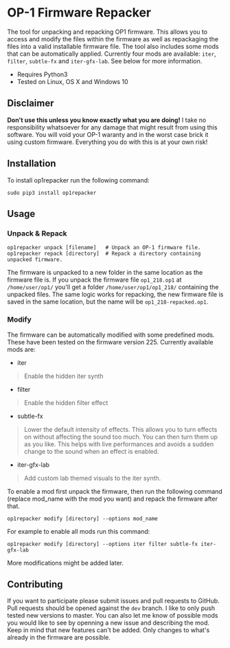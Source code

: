 # OP-1 Firmware Repacker

The tool for unpacking and repacking OP1 firmware. This allows you to access and
modify the files within the firmware as well as repackaging the files into a
valid installable firmware file. The tool also includes some mods that can
be automatically applied. Currently four mods are available: `iter`, `filter`,
`subtle-fx` and `iter-gfx-lab`. See below for more information.

 - Requires Python3
 - Tested on Linux, OS X and Windows 10


## Disclaimer

**Don't use this unless you know exactly what you are doing!**
I take no responsibility whatsoever for any damage that might result from using
this software. You will void your OP-1 waranty and in the worst case brick it
using custom firmware. Everything you do with this is at your own risk!


## Installation

To install op1repacker run the following command:

    sudo pip3 install op1repacker


## Usage

### Unpack & Repack

    op1repacker unpack [filename]   # Unpack an OP-1 firmware file.
    op1repacker repack [directory]  # Repack a directory containing unpacked firmware.

The firmware is unpacked to a new folder in the same location as the firmware
file is. If you unpack the firmware file `op1_218.op1` at `/home/user/op1/`
you'll get a folder `/home/user/op1/op1_218/` containing the unpacked files.
The same logic works for repacking, the new firmware file is saved in the same
location, but the name will be `op1_218-repacked.op1`.


### Modify

The firmware can be automatically modified with some predefined mods.
These have been tested on the firmware version 225.
Currently available mods are:

 - iter
 > Enable the hidden iter synth

 - filter
 > Enable the hidden filter effect

 - subtle-fx
 > Lower the default intensity of effects. This allows you to turn effects on
 > without affecting the sound too much. You can then turn them up as you like.
 > This helps with live performances and avoids a sudden change to the sound
 > when an effect is enabled.

 - iter-gfx-lab
 > Add custom lab themed visuals to the iter synth.


To enable a mod first unpack the firmware, then run the following command
(replace mod_name with the mod you want) and repack the firmware after that.

    op1repacker modify [directory] --options mod_name

For example to enable all mods run this command:

    op1repacker modify [directory] --options iter filter subtle-fx iter-gfx-lab

More modifications might be added later.


## Contributing

If you want to participate please submit issues and pull requests to GitHub.
Pull requests should be opened against the `dev` branch. I like to only push
tested new versions to master. You can also let me know of possible mods you
would like to see by openning a new issue and describing the mod. Keep in
mind that new features can't be added. Only changes to what's already in the
firmware are possible.

